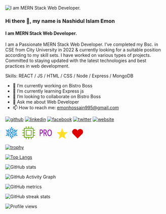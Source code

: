 ![I am MERN Stack Web Developer.](https://scontent.fdac41-1.fna.fbcdn.net/v/t39.30808-6/279631608_4890179831104236_5831248087503158918_n.jpg?stp=dst-jpg_p640x640&_nc_cat=102&ccb=1-7&_nc_sid=e3f864&_nc_eui2=AeEoIxTQoPLRXh4HK5v4wiybnjijUr3dgkueOKNSvd2CS8msQhsPvf0OH5WCniPZOcUt-WXhHK3dFm1ntR3ceubX&_nc_ohc=PGGDalXY8FYAX_G_7a7&_nc_ht=scontent.fdac41-1.fna&oh=00_AfDhikBfx_0xjcX5jX8J9BiuhvLDJqnZF8230qT31TWdTw&oe=6477E76C)

### Hi there 👋, my name is Nashidul Islam Emon
#### I am MERN Stack Web Developer.


I am a Passionate MERN Stack Web Developer. I’ve completed my Bsc. in CSE from City University in 2022 & currently looking for a suitable position according to my skill sets. I have worked on various types of projects. Committed to staying updated with the latest technologies and best practices in web development.

Skills:  REACT / JS / HTML / CSS / Node / Express / MongoDB

- 🔭 I’m currently working on Bistro Boss 
- 🌱 I’m currently learning Express js 
- 👯 I’m looking to collaborate on Bistro Boss 
- 💬 Ask me about Web Developer 
- 📫 How to reach me: emonhossain995@gmail.com 


[<img src='https://cdn.jsdelivr.net/npm/simple-icons@3.0.1/icons/github.svg' alt='github' height='40'>](https://github.com/emon1995)  [<img src='https://cdn.jsdelivr.net/npm/simple-icons@3.0.1/icons/linkedin.svg' alt='linkedin' height='40'>](https://www.linkedin.com/in/emon-hossain-71b4b5212/)  [<img src='https://cdn.jsdelivr.net/npm/simple-icons@3.0.1/icons/facebook.svg' alt='facebook' height='40'>](https://www.facebook.com/nashidul.emon)  [<img src='https://cdn.jsdelivr.net/npm/simple-icons@3.0.1/icons/twitter.svg' alt='twitter' height='40'>](https://twitter.com/@EmonHossain1995)  [<img src='https://cdn.jsdelivr.net/npm/simple-icons@3.0.1/icons/icloud.svg' alt='website' height='40'>](https://portfolio-nextjs-green-seven.vercel.app/)  

<a href='https://archiveprogram.github.com/'><img src='https://raw.githubusercontent.com/acervenky/animated-github-badges/master/assets/acbadge.gif' width='40' height='40'></a> <a href='https://docs.github.com/en/developers'><img src='https://raw.githubusercontent.com/acervenky/animated-github-badges/master/assets/devbadge.gif' width='40' height='40'></a> <a href='https://github.com/pricing'><img src='https://raw.githubusercontent.com/acervenky/animated-github-badges/master/assets/pro.gif' width='40' height='40'></a> <a href='https://stars.github.com/'><img src='https://raw.githubusercontent.com/acervenky/animated-github-badges/master/assets/starbadge.gif' width='35' height='35'></a> <a href='https://docs.github.com/en/github/supporting-the-open-source-community-with-github-sponsors'><img src='https://raw.githubusercontent.com/acervenky/animated-github-badges/master/assets/sponsorbadge.gif' width='35' height='35'></a> 

[![trophy](https://github-profile-trophy.vercel.app/?username=emon1995)](https://github.com/ryo-ma/github-profile-trophy)

[![Top Langs](https://github-readme-stats.vercel.app/api/top-langs/?username=emon1995)](https://github.com/anuraghazra/github-readme-stats)

![GitHub stats](https://github-readme-stats.vercel.app/api?username=emon1995&show_icons=true&count_private=true)  

![GitHub Activity Graph](https://activity-graph.herokuapp.com/graph?username=emon1995)  

![GitHub metrics](https://metrics.lecoq.io/emon1995)  

![GitHub streak stats](https://streak-stats.demolab.com/?user=emon1995)  

![Profile views](https://gpvc.arturio.dev/emon1995)  
